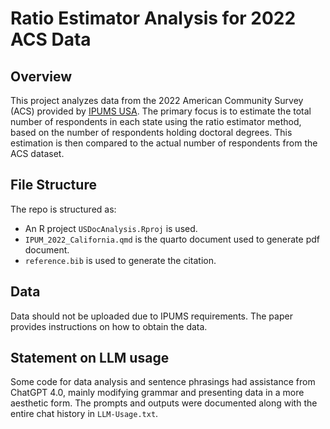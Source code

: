 # Ratio Estimator Analysis for 2022 ACS Data
## Overview
This project analyzes data from the 2022 American Community Survey (ACS) provided by [IPUMS USA](https://usa.ipums.org/usa/). The primary focus is to estimate the total number of respondents in each state using the ratio estimator method, based on the number of respondents holding doctoral degrees. This estimation is then compared to the actual number of respondents from the ACS dataset.

## File Structure

The repo is structured as:
-   An R project `USDocAnalysis.Rproj` is used.
-   `IPUM_2022_California.qmd` is the quarto document used to generate pdf document.
-   `reference.bib` is used to generate the citation.

## Data
Data should not be uploaded due to IPUMS requirements. The paper provides instructions on how to obtain the data.

## Statement on LLM usage

Some code for data analysis and sentence phrasings had assistance from ChatGPT 4.0, mainly modifying grammar and presenting data in a more aesthetic form. The prompts and outputs were documented along with the entire chat history in `LLM-Usage.txt`.

